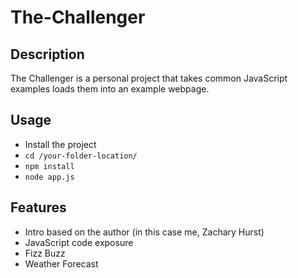 ﻿# The-Challenger
## Description
The Challenger is a personal project that takes common JavaScript examples loads them into an example webpage.

## Usage
- Install the project
- `cd /your-folder-location/`
- `npm install`
- `node app.js`

## Features
- Intro based on the author (in this case me, Zachary Hurst)
- JavaScript code exposure
- Fizz Buzz
- Weather Forecast
